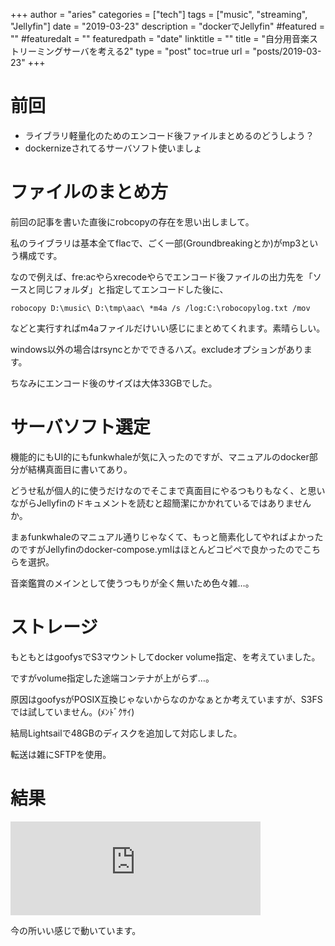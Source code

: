 +++
author = "aries"
categories = ["tech"]
tags = ["music", "streaming", "Jellyfin"]
date = "2019-03-23"
description = "dockerでJellyfin"
#featured = ""
#featuredalt = ""
featuredpath = "date"
linktitle = ""
title = "自分用音楽ストリーミングサーバを考える2"
type = "post"
toc=true
url = "posts/2019-03-23"
+++


# 前回

- ライブラリ軽量化のためのエンコード後ファイルまとめるのどうしよう？
- dockernizeされてるサーバソフト使いましょ

# ファイルのまとめ方

前回の記事を書いた直後にrobcopyの存在を思い出しまして。

私のライブラリは基本全てflacで、ごく一部(Groundbreakingとか)がmp3という構成です。

なので例えば、fre:acやらxrecodeやらでエンコード後ファイルの出力先を「ソースと同じフォルダ」と指定してエンコードした後に、

```
robocopy D:\music\ D:\tmp\aac\ *m4a /s /log:C:\robocopylog.txt /mov
```

などと実行すればm4aファイルだけいい感じにまとめてくれます。素晴らしい。

windows以外の場合はrsyncとかでできるハズ。excludeオプションがあります。

ちなみにエンコード後のサイズは大体33GBでした。

# サーバソフト選定

機能的にもUI的にもfunkwhaleが気に入ったのですが、マニュアルのdocker部分が結構真面目に書いてあり。

どうせ私が個人的に使うだけなのでそこまで真面目にやるつもりもなく、と思いながらJellyfinのドキュメントを読むと超簡潔にかかれているではありませんか。

まぁfunkwhaleのマニュアル通りじゃなくて、もっと簡素化してやればよかったのですがJellyfinのdocker-compose.ymlはほとんどコピペで良かったのでこちらを選択。

音楽鑑賞のメインとして使うつもりが全く無いため色々雑…。

# ストレージ

もともとはgoofysでS3マウントしてdocker volume指定、を考えていました。

ですがvolume指定した途端コンテナが上がらず…。

原因はgoofysがPOSIX互換じゃないからなのかなぁとか考えていますが、S3FSでは試していません。(ﾒﾝﾄﾞｸｻｲ)

結局Lightsailで48GBのディスクを追加して対応しました。

転送は雑にSFTPを使用。

# 結果

<iframe src="https://mstdn.asterism.xyz/@aries/101793797909643640/embed" class="mastodon-embed" style="max-width: 100%; border: 0" width="400" allowfullscreen="allowfullscreen"></iframe><script src="https://mstdn.asterism.xyz/embed.js" async="async"></script>

今の所いい感じで動いています。



